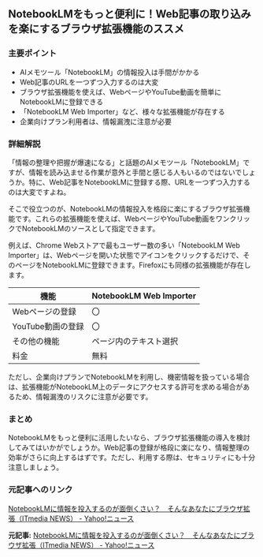 ## NotebookLMをもっと便利に！Web記事の取り込みを楽にするブラウザ拡張機能のススメ

### 主要ポイント

* AIメモツール「NotebookLM」の情報投入は手間がかかる
* Web記事のURLを一つずつ入力するのは大変
* ブラウザ拡張機能を使えば、WebページやYouTube動画を簡単にNotebookLMに登録できる
* 「NotebookLM Web Importer」など、様々な拡張機能が存在する
* 企業向けプラン利用者は、情報漏洩に注意が必要

### 詳細解説

「情報の整理や把握が爆速になる」と話題のAIメモツール「NotebookLM」ですが、情報を読み込ませる作業が意外と手間と感じる人もいるのではないでしょうか。特に、Web記事をNotebookLMに登録する際、URLを一つずつ入力するのは大変ですよね。

そこで役立つのが、NotebookLMの情報投入を格段に楽にするブラウザ拡張機能です。これらの拡張機能を使えば、WebページやYouTube動画をワンクリックでNotebookLMのソースとして指定できます。

例えば、Chrome Webストアで最もユーザー数の多い「NotebookLM Web Importer」は、Webページを開いた状態でアイコンをクリックするだけで、そのページをNotebookLMに登録できます。Firefoxにも同様の拡張機能が存在します。

| 機能 | NotebookLM Web Importer |
| ---------------------------------- | ----------------------- |
| Webページの登録 | 〇 |
| YouTube動画の登録 | 〇 |
| その他の機能 | ページ内のテキスト選択 |
| 料金 | 無料 |

ただし、企業向けプランでNotebookLMを利用し、機密情報を扱っている場合は、拡張機能がNotebookLM上のデータにアクセスする許可を求める場合があるため、情報漏洩のリスクに注意が必要です。

### まとめ

NotebookLMをもっと便利に活用したいなら、ブラウザ拡張機能の導入を検討してみてはいかがでしょうか。Web記事の登録が格段に楽になり、情報整理の効率がさらに向上するはずです。ただし、利用する際は、セキュリティにも十分注意しましょう。

### 元記事へのリンク

[NotebookLMに情報を投入するのが面倒くさい？　そんなあなたにブラウザ拡張（ITmedia NEWS） - Yahoo!ニュース](https://news.yahoo.co.jp/articles/75a78686095c588141727210999484184894a019)


**元記事:** [NotebookLMに情報を投入するのが面倒くさい？　そんなあなたにブラウザ拡張（ITmedia NEWS） - Yahoo!ニュース](https://news.yahoo.co.jp/articles/e015b61a9e987de1d53403ed1379c63a329c9ebe)